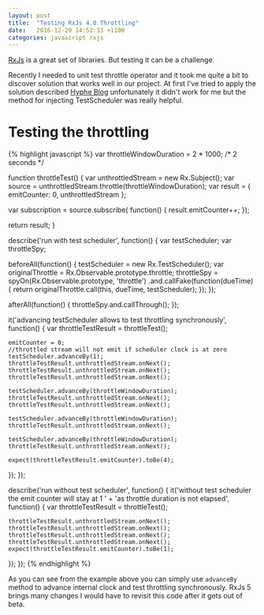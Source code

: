 ```yaml
---
layout: post
title:  "Testing RxJs 4.0 Throttling"
date:   2016-12-29 14:52:33 +1100
categories: javascript rxjs
---
```

[RxJs](https://github.com/Reactive-Extensions/RxJS) is a great set of libraries. But testing it can be a challenge.

Recently I needed to unit test throttle operator and it took me quite a bit to discover solution that works well in our project.
At first I've tried to apply the solution described [Hyphe Blog](https://blog.hyphe.me/rxjs-testing-in-real-world-applications/) unfortunately it didn't work for me
but the method for injecting TestScheduler was really helpful.

# Testing the throttling #
{% highlight javascript %}
var throttleWindowDuration = 2 * 1000; /* 2 seconds */

function throttleTest() {
  var unthrottledStream = new Rx.Subject();
  var source = unthrottledStream.throttle(throttleWindowDuration);
  var result = {
    emitCounter: 0,
    unthrottledStream
  };

  var subscription = source.subscribe(
    function() {
      result.emitCounter++;
    });

  return result;
}

describe('run with test scheduler', function() {
  var testScheduler;
  var throttleSpy;

  beforeAll(function() {
    testScheduler = new Rx.TestScheduler();
    var originalThrottle = Rx.Observable.prototype.throttle;
    throttleSpy = spyOn(Rx.Observable.prototype, 'throttle')
      .and.callFake(function(dueTime) {
        return originalThrottle.call(this, dueTime, testScheduler);
      });
  });

  afterAll(function() {
    throttleSpy.and.callThrough();
  });

  it('advancing testScheduler allows to test throttling synchronously', function() {
    var throttleTestResult = throttleTest();

    emitCounter = 0;
    //throttled stream will not emit if scheduler clock is at zero
    testScheduler.advanceBy(1);
    throttleTestResult.unthrottledStream.onNext();
    throttleTestResult.unthrottledStream.onNext();
    throttleTestResult.unthrottledStream.onNext();

    testScheduler.advanceBy(throttleWindowDuration);
    throttleTestResult.unthrottledStream.onNext();
    throttleTestResult.unthrottledStream.onNext();

    testScheduler.advanceBy(throttleWindowDuration);
    throttleTestResult.unthrottledStream.onNext();

    testScheduler.advanceBy(throttleWindowDuration);
    throttleTestResult.unthrottledStream.onNext();

    expect(throttleTestResult.emitCounter).toBe(4);
  });
});

describe('run without test scheduler', function() {
  it('without test scheduler the emit counter will stay at 1 '
    + 'as throttle duration is not elapsed', function() {
    var throttleTestResult = throttleTest();

    throttleTestResult.unthrottledStream.onNext();
    throttleTestResult.unthrottledStream.onNext();
    throttleTestResult.unthrottledStream.onNext();
    throttleTestResult.unthrottledStream.onNext();
    expect(throttleTestResult.emitCounter).toBe(1);
  });
});
{% endhighlight %}

As you can see from the example above you can simply use `advanceBy` method to advance internal clock and test throttling synchronously.
RxJs 5 brings many changes I would have to revisit this code after it gets out of beta.
